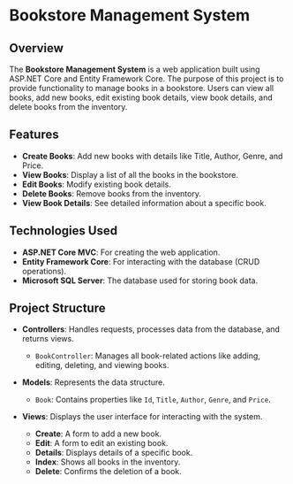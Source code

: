 # Bookstore Management System

## Overview
The **Bookstore Management System** is a web application built using ASP.NET Core and Entity Framework Core. The purpose of this project is to provide functionality to manage books in a bookstore. Users can view all books, add new books, edit existing book details, view book details, and delete books from the inventory.

## Features
- **Create Books**: Add new books with details like Title, Author, Genre, and Price.
- **View Books**: Display a list of all the books in the bookstore.
- **Edit Books**: Modify existing book details.
- **Delete Books**: Remove books from the inventory.
- **View Book Details**: See detailed information about a specific book.

## Technologies Used
- **ASP.NET Core MVC**: For creating the web application.
- **Entity Framework Core**: For interacting with the database (CRUD operations).
- **Microsoft SQL Server**: The database used for storing book data.

## Project Structure
- **Controllers**: Handles requests, processes data from the database, and returns views.
  - `BookController`: Manages all book-related actions like adding, editing, deleting, and viewing books.
  
- **Models**: Represents the data structure.
  - `Book`: Contains properties like `Id`, `Title`, `Author`, `Genre`, and `Price`.

- **Views**: Displays the user interface for interacting with the system.
  - **Create**: A form to add a new book.
  - **Edit**: A form to edit an existing book.
  - **Details**: Displays details of a specific book.
  - **Index**: Shows all books in the inventory.
  - **Delete**: Confirms the deletion of a book.

